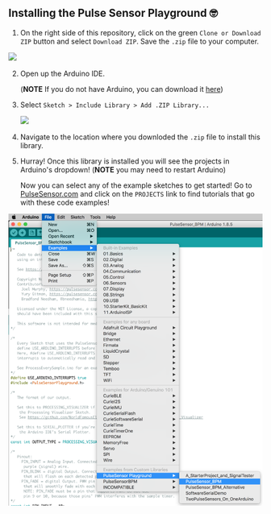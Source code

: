 ## Installing the Pulse Sensor Playground 🤓 
1.  On the right side of this repository, click on the green `Clone or Download ZIP` button and select `Download ZIP`. Save the `.zip` file to your computer.

  <img src="https://cdn.shopify.com/s/files/1/0100/6632/files/Download_Playground_ZIP_1024x1024.png?v=1510864702" width="400">

2. Open up the Arduino IDE.

	(**NOTE** If you do not have Arduino, you can download it [here](https://www.arduino.cc/en/Main/Software))

3. Select `Sketch > Include Library > Add .ZIP Library...`

	<img src="https://cdn.shopify.com/s/files/1/0100/6632/files/Add_ZIP_LIbrary_1024x1024.png?v=1510865023" width="400">

5. Navigate to the location where you downloded the `.zip` file to install this library.
6. Hurray!  Once this library is installed you will see the projects in Arduino's dropdown!
	(**NOTE** you may need to restart Arduino)
	
	Now you can select any of the example sketches to get started! Go to [PulseSensor.com](https://pulsesensor.com/) and click on the `PROJECTS` link to find tutorials that go with these code examples!

  ![menu pulldown](images/menupulldown.png)
